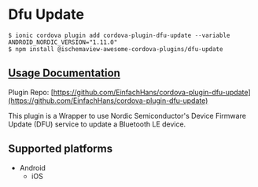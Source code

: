 # Dfu Update

```text
$ ionic cordova plugin add cordova-plugin-dfu-update --variable ANDROID_NORDIC_VERSION="1.11.0"
$ npm install @ischemaview-awesome-cordova-plugins/dfu-update
```

## [Usage Documentation](https://danielsogl.gitbook.io/awesome-cordova-plugins/plugins/dfu-update/)

Plugin Repo: [https://github.com/EinfachHans/cordova-plugin-dfu-update](https://github.com/EinfachHans/cordova-plugin-dfu-update)

This plugin is a Wrapper to use Nordic Semiconductor's Device Firmware Update \(DFU\) service to update a Bluetooth LE device.

## Supported platforms

* Android
  * iOS

